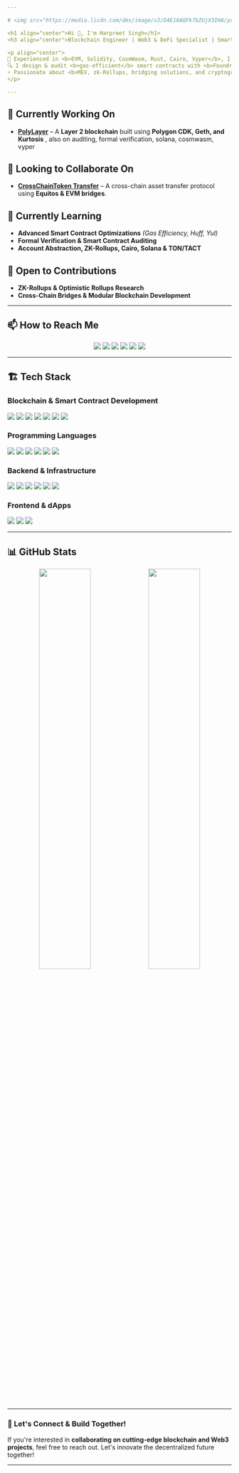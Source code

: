 ```yaml
---

# <img src="https://media.licdn.com/dms/image/v2/D4E16AQFk7bZUjX3IHA/profile-displaybackgroundimage-shrink_350_1400/profile-displaybackgroundimage-shrink_350_1400/0/1689757317393?e=1745452800&v=beta&t=7T4XVsFF3UPoKdyNbES3GwKusaolYkVlFHcU_FQAML4" width="100%" alt="Harpreet Singh Banner" />

<h1 align="center">Hi 👋, I'm Harpreet Singh</h1>
<h3 align="center">Blockchain Engineer | Web3 & DeFi Specialist | Smart Contract Security</h3>

<p align="center">
🚀 Experienced in <b>EVM, Solidity, CosmWasm, Rust, Cairo, Vyper</b>, I specialize in <b>Layer 2 scaling, AMM protocols, cross-chain interoperability, and decentralized identity</b>.  
🔍 I design & audit <b>gas-efficient</b> smart contracts with <b>Foundry, Hardhat, Huff, Yul, and Formal Verification</b>.  
⚡ Passionate about <b>MEV, zk-Rollups, bridging solutions, and cryptographic innovations</b> in Web3 ecosystems.  
</p>  

---
```


## 🔭 Currently Working On  
- **[PolyLayer](https://github.com/GillHapp/layer2-evm)** – A **Layer 2 blockchain** built using **Polygon CDK, Geth, and Kurtosis** , also on auditing, formal verification, solana, cosmwasm, vyper 

## 🤝 Looking to Collaborate On  
- **[CrossChainToken Transfer](https://github.com/GillHapp/cross-chain-swap-2)** – A cross-chain asset transfer protocol using **Equitos & EVM bridges**.  

## 🌱 Currently Learning  
- **Advanced Smart Contract Optimizations** *(Gas Efficiency, Huff, Yul)*  
- **Formal Verification & Smart Contract Auditing**  
- **Account Abstraction, ZK-Rollups, Cairo, Solana & TON/TACT**  

## 📌 Open to Contributions  
- **ZK-Rollups & Optimistic Rollups Research**  
- **Cross-Chain Bridges & Modular Blockchain Development**  

---

## 📫 How to Reach Me  

<p align="center">
<a href="https://linkedin.com/in/harpreet-singh-031528284" target="_blank"><img src="https://img.shields.io/badge/LinkedIn-0A66C2?style=for-the-badge&logo=linkedin&logoColor=white"></a>
<a href="https://twitter.com/ha4rpreet_singh" target="_blank"><img src="https://img.shields.io/badge/Twitter-1DA1F2?style=for-the-badge&logo=twitter&logoColor=white"></a>
<a href="https://profiles.cyfrin.io/u/happybiostockcode07" target="_blank"><img src="https://img.shields.io/badge/Cyfrin-000000?style=for-the-badge&logo=cyfrin&logoColor=white"></a>
<a href="https://dorahacks.io/hacker/U_72792728b32e6a" target="_blank"><img src="https://img.shields.io/badge/DoraHacks-FF4500?style=for-the-badge&logo=dorahacks&logoColor=white"></a>
<a href="https://personal-portfolio-gamma-virid-20.vercel.app/" target="_blank"><img src="https://img.shields.io/badge/Portfolio-24292e?style=for-the-badge&logo=githubpages&logoColor=white"></a>
<a href="https://harpreet-resume123.tiiny.site" target="_blank"><img src="https://img.shields.io/badge/Resume-FF4081?style=for-the-badge&logo=readme&logoColor=white"></a>
</p>  

---

## 🏗️ Tech Stack  

### **Blockchain & Smart Contract Development**  
<p>
<img src="https://img.shields.io/badge/Solidity-363636?style=for-the-badge&logo=solidity&logoColor=white">
<img src="https://img.shields.io/badge/Vyper-2980B9?style=for-the-badge&logo=ethereum&logoColor=white">
<img src="https://img.shields.io/badge/Cairo-000000?style=for-the-badge&logo=starknet&logoColor=white">
<img src="https://img.shields.io/badge/CosmWasm-CC0000?style=for-the-badge&logo=cosmos&logoColor=white">
<img src="https://img.shields.io/badge/Polygon%20CDK-8247E5?style=for-the-badge&logo=polygon&logoColor=white">
<img src="https://img.shields.io/badge/zkSync-6528F7?style=for-the-badge&logo=zero&logoColor=white">
<img src="https://img.shields.io/badge/Huff-FF4500?style=for-the-badge&logo=ethereum&logoColor=white">
</p>

### **Programming Languages**  
<p>
<img src="https://img.shields.io/badge/Rust-black?style=for-the-badge&logo=rust&logoColor=white">
<img src="https://img.shields.io/badge/Go-00ADD8?style=for-the-badge&logo=go&logoColor=white">
<img src="https://img.shields.io/badge/TypeScript-007ACC?style=for-the-badge&logo=typescript&logoColor=white">
<img src="https://img.shields.io/badge/JavaScript-F7DF1E?style=for-the-badge&logo=javascript&logoColor=black">
<img src="https://img.shields.io/badge/HTML5-E34F26?style=for-the-badge&logo=html5&logoColor=white">
<img src="https://img.shields.io/badge/CSS3-1572B6?style=for-the-badge&logo=css3&logoColor=white">
</p>

### **Backend & Infrastructure**  
<p>
<img src="https://img.shields.io/badge/Node.js-339933?style=for-the-badge&logo=nodedotjs&logoColor=white">
<img src="https://img.shields.io/badge/PostgreSQL-336791?style=for-the-badge&logo=postgresql&logoColor=white">
<img src="https://img.shields.io/badge/MongoDB-47A248?style=for-the-badge&logo=mongodb&logoColor=white">
<img src="https://img.shields.io/badge/Redis-DC382D?style=for-the-badge&logo=redis&logoColor=white">
<img src="https://img.shields.io/badge/Docker-2496ED?style=for-the-badge&logo=docker&logoColor=white">
<img src="https://img.shields.io/badge/Kubernetes-326CE5?style=for-the-badge&logo=kubernetes&logoColor=white">
</p>

### **Frontend & dApps**  
<p>
<img src="https://img.shields.io/badge/Next.js-000000?style=for-the-badge&logo=nextdotjs&logoColor=white">
<img src="https://img.shields.io/badge/React-61DAFB?style=for-the-badge&logo=react&logoColor=black">
<img src="https://img.shields.io/badge/Tailwind%20CSS-38B2AC?style=for-the-badge&logo=tailwindcss&logoColor=white">
</p>

---

## 📊 GitHub Stats  

<p align="center">
<img src="https://github-readme-stats.vercel.app/api?username=gillhapp&show_icons=true&theme=radical" width="48%">  
<img src="https://github-readme-stats.vercel.app/api/top-langs?username=gillhapp&show_icons=true&theme=radical&layout=compact" width="48%">  
</p>

---

### 🚀 Let's Connect & Build Together!  
If you're interested in **collaborating on cutting-edge blockchain and Web3 projects**, feel free to reach out. Let's innovate the decentralized future together!  

---
